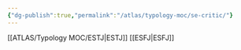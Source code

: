 ```yaml
---
{"dg-publish":true,"permalink":"/atlas/typology-moc/se-critic/"}
---
```



[[ATLAS/Typology MOC/ESTJ\|ESTJ]]
[[ESFJ\|ESFJ]]